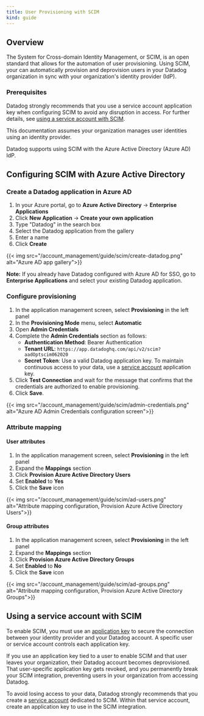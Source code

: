 ```yaml
---
title: User Provisioning with SCIM
kind: guide
---
```


## Overview

The System for Cross-domain Identity Management, or SCIM, is an open standard that allows for the automation of user provisioning. Using SCIM, your can automatically provision and deprovision users in your Datadog organization in sync with your organization's identity provider (IdP).

### Prerequisites

Datadog strongly recommends that you use a service account application key when configuring SCIM to avoid any disruption in access. For further details, see [using a service account with SCIM][1].

This documentation assumes your organization manages user identities using an identity provider. 

Datadog supports using SCIM with the Azure Active Directory (Azure AD) IdP.

## Configuring SCIM with Azure Active Directory

### Create a Datadog application in Azure AD

1. In your Azure portal, go to **Azure Active Directory** -> **Enterprise Applications**
1. Click **New Application** -> **Create your own application**
1. Type "Datadog" in the search box
1. Select the Datadog application from the gallery 
1. Enter a name
1. Click **Create**

{{< img src="/account_management/guide/scim/create-datadog.png" alt="Azure AD app gallery">}}

**Note:** If you already have Datadog configured with Azure AD for SSO, go to **Enterprise Applications** and select your existing Datadog application.

### Configure provisioning

1. In the application management screen, select **Provisioning** in the left panel
1. In the **Provisioning Mode** menu, select **Automatic**
1. Open **Admin Credentials**
1. Complete the **Admin Credentials** section as follows:
    - **Authentication Method**: Bearer Authentication
    - **Tenant URL**: `https://app.datadoghq.com/api/v2/scim?aadOptscim062020`
    - **Secret Token**: Use a valid Datadog application key. To maintain continuous access to your data, use a [service account][2] application key.
1. Click **Test Connection** and wait for the message that confirms that the credentials are authorized to enable provisioning.
1. Click **Save**.

{{< img src="/account_management/guide/scim/admin-credentials.png" alt="Azure AD Admin Credentials configuration screen">}}

### Attribute mapping

#### User attributes

1. In the application management screen, select **Provisioning** in the left panel
1. Expand the **Mappings** section
1. Click **Provision Azure Active Directory Users**
1. Set **Enabled** to **Yes**
1. Click the **Save** icon

{{< img src="/account_management/guide/scim/ad-users.png" alt="Attribute mapping configuration, Provision Azure Active Directory Users">}}

#### Group attributes

1. In the application management screen, select **Provisioning** in the left panel
1. Expand the **Mappings** section
1. Click **Provision Azure Active Directory Groups**
1. Set **Enabled** to **No**
1. Click the **Save** icon

{{< img src="/account_management/guide/scim/ad-groups.png" alt="Attribute mapping configuration, Provision Azure Active Directory Groups">}}

## Using a service account with SCIM

To enable SCIM, you must use an [application key][3] to secure the connection between your identity provider and your Datadog account. A specific user or service account controls each application key.

If you use an application key tied to a user to enable SCIM and that user leaves your organization, their Datadog account becomes deprovisioned. That user-specific application key gets revoked, and you permanently break your SCIM integration, preventing users in your organization from accessing Datadog.

To avoid losing access to your data, Datadog strongly recommends that you create a [service account][2] dedicated to SCIM. Within that service account, create an application key to use in the SCIM integration.

[1]: /account_management/guide/scim/#using-a-service-account-with-scim
[2]: /account_management/org_settings/service_accounts
[3]: /account_management/api-app-keys
